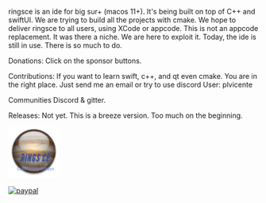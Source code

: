 
ringsce is an ide for big sur+ (macos 11+). It's being built on top of C++ and swiftUI. We are trying to build all the projects with cmake.
We hope to deliver ringsce to all users, using XCode or appcode. This is not an appcode replacement. It was there a niche. We are here to exploit it.
Today, the ide is still in use. There is so much to do.

Donations:
Click on the sponsor buttons.

Contributions:
If you want to learn swift, c++, and qt even cmake. You are in the right place. Just send me an email or try to use discord
User: plvicente

Communities
Discord & gitter.

Releases: Not yet. This is a breeze version. Too much on the beginning. 
 
![Screenshot](RINGSCE_v2.png)

[![paypal](https://www.paypalobjects.com/en_US/i/btn/btn_donateCC_LG.gif)](pdvicente@gleentech.com)

